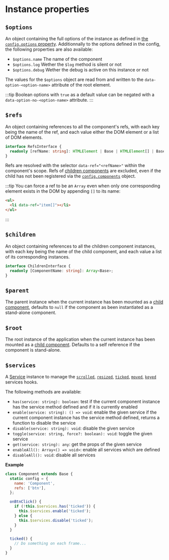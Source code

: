# Instance properties

## `$options`

An object containing the full options of the instance as defined in [the `config.options` property](/api/configuration.html#config-options). Additionnally to the options defined in the config, the following properties are also available:

- `$options.name` The name of the component
- `$options.log` Wether the `$log` method is silent or not
- `$options.debug` Wether the debug is active on this instance or not

The values for the `$options` object are read from and written to the `data-option-<option-name>` attribute of the root element.

:::tip
Boolean options with `true` as a default value can be negated with a `data-option-no-<option-name>` attribute.
:::

## `$refs`

An object containing references to all the component's refs, with each key being the name of the ref, and each value either the DOM element or a list of DOM elements.

```ts
interface RefsInterface {
  readonly [refName: string]: HTMLElement | Base | HTMLElement[] | Base[];
}
```

Refs are resolved with the selector `data-ref="<refName>"` within the component's scope. Refs of [children components](#components) are excluded, even if the child has not been registered via the [`config.components`](#components) object.

:::tip
You can force a ref to be an `Array` even when only one corresponding element exists in the DOM by appending `[]` to its name:

```html
<ul>
  <li data-ref="item[]"></li>
</ul>
```

:::

## `$children`

An object containing references to all the children component instances, with each key being the name of the child component, and each value a list of its corresponding instances.

```ts
interface ChildrenInterface {
  readonly [ComponentName: string]: Array<Base>;
}
```

## `$parent`

The parent instance when the current instance has been mounted as a [child component](#components), defaults to `null` if the component as been instantiated as a stand-alone component.

## `$root`

The root instance of the application when the current instance has been mounted as a [child component](#components). Defaults to a self reference if the component is stand-alone.

## `$services`

A [Service](https://github.com/studiometa/js-toolkit/blob/master/src/abstracts/Base/classes/Services.js) instance to manage the [`scrolled`](#scrolled-props), [`resized`](#resized-props), [`ticked`](#ticked-props), [`moved`](#moved-props), [`keyed`](#keyed-props) services hooks.

The following methods are available:

- `has(service: string): boolean`: test if the current component instance has the service method defined and if it is currently enabled
- `enable(service: string): () => void`: enable the given service if the current component instance has the service method defined, returns a function to disable the service
- `disable(service: string): void`: disable the given service
- `toggle(service: string, force?: boolean): void`: toggle the given service
- `get(service: string): any`: get the props of the given service
- `enableAll(): Array<() => void>`: enable all services which are defined
- `disableAll(): void`: disable all services

**Example**

```js
class Component extends Base {
  static config = {
    name: 'Component',
    refs: ['btn'],
  };

  onBtnClick() {
    if (!this.$services.has('ticked')) {
      this.$services.enable('ticked');
    } else {
      this.$services.disable('ticked');
    }
  }

  ticked() {
    // Do something on each frame...
  }
}
```
